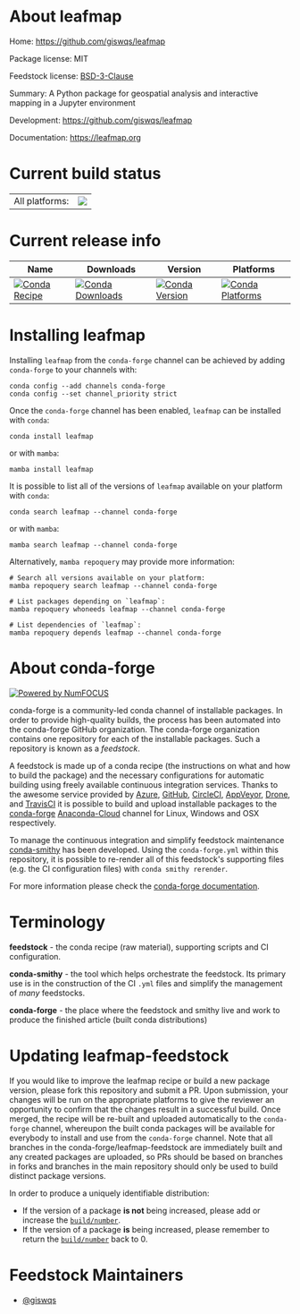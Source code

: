 About leafmap
=============

Home: https://github.com/giswqs/leafmap

Package license: MIT

Feedstock license: [BSD-3-Clause](https://github.com/conda-forge/leafmap-feedstock/blob/main/LICENSE.txt)

Summary: A Python package for geospatial analysis and interactive mapping in a Jupyter environment

Development: https://github.com/giswqs/leafmap

Documentation: https://leafmap.org

Current build status
====================


<table><tr><td>All platforms:</td>
    <td>
      <a href="https://dev.azure.com/conda-forge/feedstock-builds/_build/latest?definitionId=12179&branchName=main">
        <img src="https://dev.azure.com/conda-forge/feedstock-builds/_apis/build/status/leafmap-feedstock?branchName=main">
      </a>
    </td>
  </tr>
</table>

Current release info
====================

| Name | Downloads | Version | Platforms |
| --- | --- | --- | --- |
| [![Conda Recipe](https://img.shields.io/badge/recipe-leafmap-green.svg)](https://anaconda.org/conda-forge/leafmap) | [![Conda Downloads](https://img.shields.io/conda/dn/conda-forge/leafmap.svg)](https://anaconda.org/conda-forge/leafmap) | [![Conda Version](https://img.shields.io/conda/vn/conda-forge/leafmap.svg)](https://anaconda.org/conda-forge/leafmap) | [![Conda Platforms](https://img.shields.io/conda/pn/conda-forge/leafmap.svg)](https://anaconda.org/conda-forge/leafmap) |

Installing leafmap
==================

Installing `leafmap` from the `conda-forge` channel can be achieved by adding `conda-forge` to your channels with:

```
conda config --add channels conda-forge
conda config --set channel_priority strict
```

Once the `conda-forge` channel has been enabled, `leafmap` can be installed with `conda`:

```
conda install leafmap
```

or with `mamba`:

```
mamba install leafmap
```

It is possible to list all of the versions of `leafmap` available on your platform with `conda`:

```
conda search leafmap --channel conda-forge
```

or with `mamba`:

```
mamba search leafmap --channel conda-forge
```

Alternatively, `mamba repoquery` may provide more information:

```
# Search all versions available on your platform:
mamba repoquery search leafmap --channel conda-forge

# List packages depending on `leafmap`:
mamba repoquery whoneeds leafmap --channel conda-forge

# List dependencies of `leafmap`:
mamba repoquery depends leafmap --channel conda-forge
```


About conda-forge
=================

[![Powered by
NumFOCUS](https://img.shields.io/badge/powered%20by-NumFOCUS-orange.svg?style=flat&colorA=E1523D&colorB=007D8A)](https://numfocus.org)

conda-forge is a community-led conda channel of installable packages.
In order to provide high-quality builds, the process has been automated into the
conda-forge GitHub organization. The conda-forge organization contains one repository
for each of the installable packages. Such a repository is known as a *feedstock*.

A feedstock is made up of a conda recipe (the instructions on what and how to build
the package) and the necessary configurations for automatic building using freely
available continuous integration services. Thanks to the awesome service provided by
[Azure](https://azure.microsoft.com/en-us/services/devops/), [GitHub](https://github.com/),
[CircleCI](https://circleci.com/), [AppVeyor](https://www.appveyor.com/),
[Drone](https://cloud.drone.io/welcome), and [TravisCI](https://travis-ci.com/)
it is possible to build and upload installable packages to the
[conda-forge](https://anaconda.org/conda-forge) [Anaconda-Cloud](https://anaconda.org/)
channel for Linux, Windows and OSX respectively.

To manage the continuous integration and simplify feedstock maintenance
[conda-smithy](https://github.com/conda-forge/conda-smithy) has been developed.
Using the ``conda-forge.yml`` within this repository, it is possible to re-render all of
this feedstock's supporting files (e.g. the CI configuration files) with ``conda smithy rerender``.

For more information please check the [conda-forge documentation](https://conda-forge.org/docs/).

Terminology
===========

**feedstock** - the conda recipe (raw material), supporting scripts and CI configuration.

**conda-smithy** - the tool which helps orchestrate the feedstock.
                   Its primary use is in the construction of the CI ``.yml`` files
                   and simplify the management of *many* feedstocks.

**conda-forge** - the place where the feedstock and smithy live and work to
                  produce the finished article (built conda distributions)


Updating leafmap-feedstock
==========================

If you would like to improve the leafmap recipe or build a new
package version, please fork this repository and submit a PR. Upon submission,
your changes will be run on the appropriate platforms to give the reviewer an
opportunity to confirm that the changes result in a successful build. Once
merged, the recipe will be re-built and uploaded automatically to the
`conda-forge` channel, whereupon the built conda packages will be available for
everybody to install and use from the `conda-forge` channel.
Note that all branches in the conda-forge/leafmap-feedstock are
immediately built and any created packages are uploaded, so PRs should be based
on branches in forks and branches in the main repository should only be used to
build distinct package versions.

In order to produce a uniquely identifiable distribution:
 * If the version of a package **is not** being increased, please add or increase
   the [``build/number``](https://docs.conda.io/projects/conda-build/en/latest/resources/define-metadata.html#build-number-and-string).
 * If the version of a package **is** being increased, please remember to return
   the [``build/number``](https://docs.conda.io/projects/conda-build/en/latest/resources/define-metadata.html#build-number-and-string)
   back to 0.

Feedstock Maintainers
=====================

* [@giswqs](https://github.com/giswqs/)

